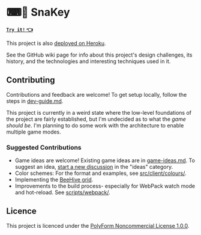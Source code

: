 
# ⌨🐍 SnaKey

[**`Try it!` 👈**](https://david-fong.github.io/snakey3/)

This project is also [deployed on Heroku](https://snakey3.herokuapp.com/).

See the GitHub wiki page for info about this project's design challenges, its history, and the technologies and interesting techniques used in it.

## Contributing

Contributions and feedback are welcome! To get setup locally, follow the steps in [dev-guide.md](./dev-guide.md).

This project is currently in a weird state where the low-level foundations of the project are fairly established, but I'm undecided as to what the _game should be_. I'm planning to do some work with the architecture to enable multiple game modes.

### Suggested Contributions

- Game ideas are welcome! Existing game ideas are in [game-ideas.md](./game-ideas.md). To suggest an idea, [start a new discussion](https://github.com/david-fong/snakey3/discussions/new) in the "ideas" category.
- Color schemes: For the format and examples, see [src/client/colours/](./src/client/colours).
- Implementing the [BeeHive grid](./src/base/floor/impl/Beehive).
- Improvements to the build process- especially for WebPack watch mode and hot-reload. See [scripts/webpack/](./scripts/webpack).

## Licence

This project is licenced under the [PolyForm Noncommercial License 1.0.0](./LICENSE.md).

